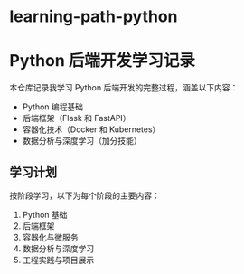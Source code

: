 # learning-path-python
# Python 后端开发学习记录

本仓库记录我学习 Python 后端开发的完整过程，涵盖以下内容：
- Python 编程基础
- 后端框架（Flask 和 FastAPI）
- 容器化技术（Docker 和 Kubernetes）
- 数据分析与深度学习（加分技能）

## 学习计划
按阶段学习，以下为每个阶段的主要内容：
1. Python 基础
2. 后端框架
3. 容器化与微服务
4. 数据分析与深度学习
5. 工程实践与项目展示

